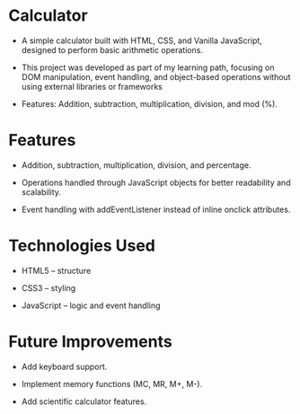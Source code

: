# Calculator

- A simple calculator built with HTML, CSS, and Vanilla JavaScript, designed to perform basic arithmetic operations.

- This project was developed as part of my learning path, focusing on DOM manipulation, event handling, and object-based operations without using external libraries or frameworks

- Features: Addition, subtraction, multiplication, division, and mod (%).


# Features

- Addition, subtraction, multiplication, division, and percentage.

- Operations handled through JavaScript objects for better readability and scalability.

- Event handling with addEventListener instead of inline onclick attributes.
  

# Technologies Used

- HTML5 – structure

- CSS3 – styling

- JavaScript – logic and event handling
  

# Future Improvements

- Add keyboard support.
  
- Implement memory functions (MC, MR, M+, M-).
  
- Add scientific calculator features.

